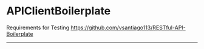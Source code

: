 # APIClientBoilerplate

Requirements for Testing
https://github.com/vsantiago113/RESTful-API-Boilerplate

---
